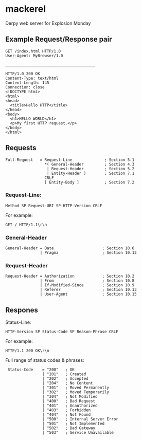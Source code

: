 # mackerel
Derpy web server for Explosion Monday

## Example Request/Response pair
```
GET /index.html HTTP/1.0
User-Agent: MyBrowser/1.0

_______________________________________

HTTP/1.0 200 OK 
Content-Type: text/html
Content-Length: 145
Connection: close 
<!DOCTYPE html>
<html>
<head>
  <title>Hello HTTP</title>
</head>
<body>
  <h1>HELLO WORLD</h1>
  <p>My first HTTP request.</p>
</body>
</html>
```

## Requests
```
Full-Request   = Request-Line              ; Section 5.1
                 *( General-Header         ; Section 4.3
                  | Request-Header         ; Section 5.2
                  | Entity-Header )        ; Section 7.1
                 CRLF
                 [ Entity-Body ]           ; Section 7.2
```

### Request-Line:
```
Method SP Request-URI SP HTTP-Version CRLF
```
For example:
```
GET / HTTP/1.1\r\n
```

### General-Header
```
General-Header = Date                     ; Section 10.6
               | Pragma                   ; Section 10.12
```

### Request-Header
```
Request-Header = Authorization            ; Section 10.2
               | From                     ; Section 10.8
               | If-Modified-Since        ; Section 10.9
               | Referer                  ; Section 10.13
               | User-Agent               ; Section 10.15
```

## Respones

Status-Line:
```
HTTP-Version SP Status-Code SP Reason-Phrase CRLF
```
For example:
```
HTTP/1.1 200 OK\r\n
```

Full range of status codes & phrases:
```
 Status-Code    = "200"   ; OK
                | "201"   ; Created
                | "202"   ; Accepted
                | "204"   ; No Content
                | "301"   ; Moved Permanently
                | "302"   ; Moved Temporarily
                | "304"   ; Not Modified
                | "400"   ; Bad Request
                | "401"   ; Unauthorized
                | "403"   ; Forbidden
                | "404"   ; Not Found
                | "500"   ; Internal Server Error
                | "501"   ; Not Implemented
                | "502"   ; Bad Gateway
                | "503"   ; Service Unavailable
```
